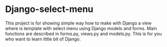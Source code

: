 # Django-select-menu
This project is for showing simple way how to make with Django a view where is template with select menu using Django models and forms.
Main functions are described in forms.py, views.py and models.py. This is for you who want to learn little bit of Django.
